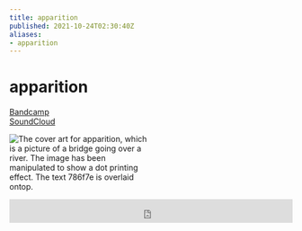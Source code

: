 ```yaml
---
title: apparition
published: 2021-10-24T02:30:40Z
aliases:
- apparition
---
```


# apparition

<div class="flex">
<div><i class="ri-store-2-fill"></i> <a href="https://music.exodrifter.space/track/apparition">Bandcamp</a></div>
<div><i class="ri-soundcloud-fill"></i> <a href="https://soundcloud.com/exodrifter/apparition">SoundCloud</a></div>
</div>

<div style="width: 50%;">

![The cover art for apparition, which is a picture of a bridge going over a river. The image has been manipulated to show a dot printing effect. The text 786f7e is overlaid ontop.](apparition.png)

</div>

<iframe style="border: 0; width: 100%; max-width: 700px; height: 42px;" src="https://bandcamp.com/EmbeddedPlayer/album=913044657/size=small/bgcol=333333/linkcol=0f91ff/track=1691651078/transparent=true/" seamless><a href="https://music.exodrifter.space/album/cascade">cascade by exodrifter</a></iframe>
